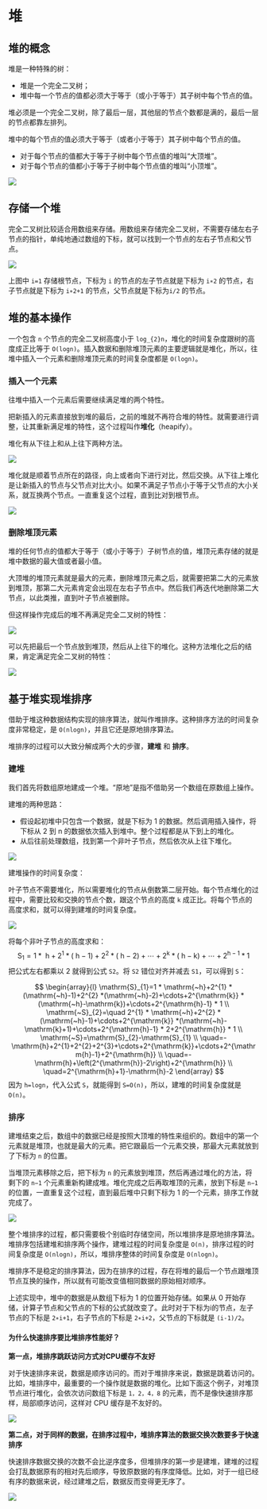 # 堆

## 堆的概念

堆是一种特殊的树：

- 堆是一个完全二叉树；
- 堆中每一个节点的值都必须大于等于（或小于等于）其子树中每个节点的值。

堆必须是一个完全二叉树，除了最后一层，其他层的节点个数都是满的，最后一层的节点都靠左排列。

堆中的每个节点的值必须大于等于（或者小于等于）其子树中每个节点的值。

- 对于每个节点的值都大于等于子树中每个节点值的堆叫“大顶堆”。
- 对于每个节点的值都小于等于子树中每个节点值的堆叫“小顶堆”。

![](./img/heap.png)

## 存储一个堆

完全二叉树比较适合用数组来存储。用数组来存储完全二叉树，不需要存储左右子节点的指针，单纯地通过数组的下标，就可以找到一个节点的左右子节点和父节点。

![](./img/heap_save.png)

上图中 `i=1` 存储根节点，下标为 `i` 的节点的左子节点就是下标为 `i∗2` 的节点，右子节点就是下标为 `i∗2+1` 的节点，父节点就是下标为`i/2` 的节点。

## 堆的基本操作

一个包含 `n` 个节点的完全二叉树高度小于 `log_{2}n`，堆化的时间复杂度跟树的高度成正比等于 `O(logn)`。插入数据和删除堆顶元素的主要逻辑就是堆化，所以，往堆中插入一个元素和删除堆顶元素的时间复杂度都是 `O(logn)`。

### 插入一个元素

往堆中插入一个元素后需要继续满足堆的两个特性。

把新插入的元素直接放到堆的最后，之前的堆就不再符合堆的特性。就需要进行调整，让其重新满足堆的特性，这个过程叫作**堆化**（heapify）。

堆化有从下往上和从上往下两种方法。

![](./img/heapify.png)

堆化就是顺着节点所在的路径，向上或者向下进行对比，然后交换。从下往上堆化是让新插入的节点与父节点对比大小。如果不满足子节点小于等于父节点的大小关系，就互换两个节点。一直重复这个过程，直到比对到根节点。

![](./img/heapify1.png)

### 删除堆顶元素

堆的任何节点的值都大于等于（或小于等于）子树节点的值，堆顶元素存储的就是堆中数据的最大值或者最小值。

大顶堆的堆顶元素就是最大的元素，删除堆顶元素之后，就需要把第二大的元素放到堆顶，那第二大元素肯定会出现在左右子节点中。然后我们再迭代地删除第二大节点，以此类推，直到叶子节点被删除。

但这样操作完成后的堆不再满足完全二叉树的特性：

![](./img/heap_delete.png)

可以先把最后一个节点放到堆顶，然后从上往下的堆化。这种方法堆化之后的结果，肯定满足完全二叉树的特性：

![](./img/heap_delete2.png)

## 基于堆实现堆排序

借助于堆这种数据结构实现的排序算法，就叫作堆排序。这种排序方法的时间复杂度非常稳定，是 `O(nlogn)`，并且它还是原地排序算法。

堆排序的过程可以大致分解成两个大的步骤，**建堆** 和 **排序**。

### 建堆

我们首先将数组原地建成一个堆。“原地”是指不借助另一个数组在原数组上操作。

建堆的两种思路：

- 假设起初堆中只包含一个数据，就是下标为 1 的数据。然后调用插入操作，将下标从 2 到 n 的数据依次插入到堆中。整个过程都是从下到上的堆化。
- 从后往前处理数组，找到第一个非叶子节点，然后依次从上往下堆化。

![](./img/make_heap.png)

建堆操作的时间复杂度：

叶子节点不需要堆化，所以需要堆化的节点从倒数第二层开始。每个节点堆化的过程中，需要比较和交换的节点个数，跟这个节点的高度 `k` 成正比。将每个节点的高度求和，就可以得到建堆的时间复杂度。

![](./img/make_heap_2.png)

将每个非叶子节点的高度求和：
$$
\mathrm{S}_{1}=1 * \mathrm{~h}+2^{1} *(\mathrm{~h}-1)+2^{2} *(\mathrm{~h}-2)+\cdots+2^{\mathrm{k}} *(\mathrm{~h}-\mathrm{k})+\cdots+2^{\mathrm{h}-1} * 1
$$
把公式左右都乘以 2 就得到公式 `S2`。将 `S2` 错位对齐并减去 `S1`，可以得到 `S`：

$$
\begin{array}{l}
\mathrm{S}_{1}=1 * \mathrm{~h}+2^{1} *(\mathrm{~h}-1)+2^{2} *(\mathrm{~h}-2)+\cdots+2^{\mathrm{k}} *(\mathrm{~h}-\mathrm{k})+\cdots+2^{\mathrm{h}-1} * 1 \\
\mathrm{~S}_{2}=\quad 2^{1} * \mathrm{~h}+2^{2} *(\mathrm{~h}-1)+\cdots+2^{\mathrm{k}} *(\mathrm{~h}-\mathrm{k}+1)+\cdots+2^{\mathrm{h}-1} * 2+2^{\mathrm{h}} * 1 \\
\mathrm{~S}=\mathrm{S}_{2}-\mathrm{S}_{1} \\
\quad=-\mathrm{h}+2^{1}+2^{2}+2^{3}+\cdots+2^{\mathrm{k}}+\cdots+2^{\mathrm{h}-1}+2^{\mathrm{h}} \\
\quad=-\mathrm{h}+\left(2^{\mathrm{h}}-2\right)+2^{\mathrm{h}} \\
\quad=2^{\mathrm{h}+1}-\mathrm{h}-2
\end{array}
$$
因为 `h=logn`，代入公式 `S`，就能得到 `S=O(n)`，所以，建堆的时间复杂度就是 `O(n)`。

### 排序

建堆结束之后，数组中的数据已经是按照大顶堆的特性来组织的。数组中的第一个元素就是堆顶，也就是最大的元素。把它跟最后一个元素交换，那最大元素就放到了下标为 `n` 的位置。

当堆顶元素移除之后，把下标为 `n` 的元素放到堆顶，然后再通过堆化的方法，将剩下的 `n−1` 个元素重新构建成堆。堆化完成之后再取堆顶的元素，放到下标是 `n−1` 的位置，一直重复这个过程，直到最后堆中只剩下标为 1 的一个元素，排序工作就完成了。

![](./img/heap_sort_2.png)

整个堆排序的过程，都只需要极个别临时存储空间，所以堆排序是原地排序算法。堆排序包括建堆和排序两个操作，建堆过程的时间复杂度是 `O(n)`，排序过程的时间复杂度是 `O(nlogn)`，所以，堆排序整体的时间复杂度是 `O(nlogn)`。

堆排序不是稳定的排序算法，因为在排序的过程，存在将堆的最后一个节点跟堆顶节点互换的操作，所以就有可能改变值相同数据的原始相对顺序。

上述实现中，堆中的数据是从数组下标为 1 的位置开始存储。如果从 0 开始存储，计算子节点和父节点的下标的公式就改变了。此时对于下标为i的节点，左子节点的下标是 `2∗i+1`，右子节点的下标是 `2∗i+2`，父节点的下标就是 `(i-1)/2`。

#### 为什么快速排序要比堆排序性能好？

**第一点，堆排序跳跃访问方式对CPU缓存不友好**

对于快速排序来说，数据是顺序访问的。而对于堆排序来说，数据是跳着访问的。 比如，堆排序中，最重要的一个操作就是数据的堆化。比如下面这个例子，对堆顶节点进行堆化，会依次访问数组下标是 `1，2，4，8` 的元素，而不是像快速排序那样，局部顺序访问，这样对 CPU 缓存是不友好的。

![](./img/heap_sort_cache.png)

**第二点，对于同样的数据，在排序过程中，堆排序算法的数据交换次数要多于快速排序**

快速排序数据交换的次数不会比逆序度多，但堆排序的第一步是建堆，建堆的过程会打乱数据原有的相对先后顺序，导致原数据的有序度降低。比如，对于一组已经有序的数据来说，经过建堆之后，数据反而变得更无序了。

![](./img/heap_sort_switch.png)

















